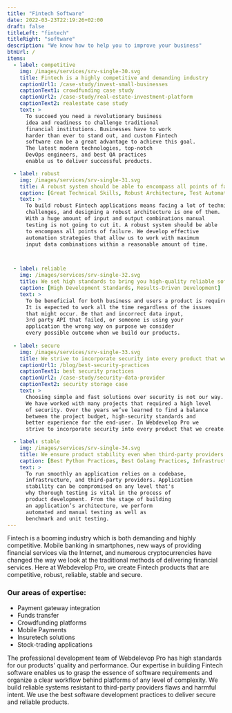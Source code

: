 ```yaml
---
title: "Fintech Software"
date: 2022-03-23T22:19:26+02:00
draft: false
titleLeft: "fintech"
titleRight: "software"
description: "We know how to help you to improve your business"
btnUrl: /
items:
  - label: competitive
    img: /images/services/srv-single-30.svg
    title: Fintech is a highly competitive and demanding industry
    captionUrl1: /case-study/invest-small-businesses
    captionText1: crowdfunding case study
    captionUrl2: /case-study/real-estate-investment-platform
    captionText2: realestate case study
    text: >
      To succeed you need a revolutionary business 
      idea and readiness to challenge traditional 
      financial institutions. Businesses have to work 
      harder than ever to stand out, and custom Fintech 
      software can be a great advantage to achieve this goal. 
      The latest modern technologies, top-notch 
      DevOps engineers, and best QA practices 
      enable us to deliver successful products.

  - label: robust
    img: /images/services/srv-single-31.svg
    title: A robust system should be able to encompass all points of failure
    caption: [Great Technical Skills, Robust Architecture, Test Automatization, Test Driven Development]
    text: >
      To build robust Fintech applications means facing a lot of technical 
      challenges, and designing a robust architecture is one of them. 
      With a huge amount of input and output combinations manual 
      testing is not going to cut it. A robust system should be able 
      to encompass all points of failure. We develop effective 
      automation strategies that allow us to work with maximum 
      input data combinations within a reasonable amount of time.



  - label: reliable
    img: /images/services/srv-single-32.svg
    title: We set high standards to bring you high-quality reliable software
    caption: [High Development Standards, Results-Driven Development]
    text: >
      To be beneficial for both business and users a product is required to be reliable. 
      It is expected to work all the time regardless of the issues 
      that might occur. Be that and incorrect data input, 
      3rd party API that failed, or someone is using your 
      application the wrong way on purpose we consider 
      every possible outcome when we build our products.
  
  - label: secure
    img: /images/services/srv-single-33.svg
    title: We strive to incorporate security into every product that we create
    captionUrl1: /blog/best-security-practices
    captionText1: best security practices
    captionUrl2: /case-study/security-data-provider
    captionText2: security storage case
    text: >
      Choosing simple and fast solutions over security is not our way. 
      We have worked with many projects that required a high level 
      of security. Over the years we’ve learned to find a balance 
      between the project budget, high-security standards and 
      better experience for the end-user. In Webdevelop Pro we 
      strive to incorporate security into every product that we create.

  - label: stable
    img: /images/services/srv-single-34.svg
    title: We ensure product stability even when third-party providers aren't working properly
    caption: [Best Python Practices, Best Golang Practices, Infrastructure As A Code, Benchmark Testing]
    text: >
      To run smoothly an application relies on a codebase, 
      infrastructure, and third-party providers. Application 
      stability can be compromised on any level that's 
      why thorough testing is vital in the process of 
      product development. From the stage of building 
      an application’s architecture, we perform 
      automated and manual testing as well as 
      benchmark and unit testing.
---
```


Fintech is a booming industry which is both demanding and highly competitive. 
Mobile banking in smartphones, new ways of providing financial services via the 
Internet, and numerous cryptocurrencies have changed the way we look at the 
traditional methods of delivering financial services. Here at Webdevelop Pro, 
we create Fintech products that are competitive, robust, reliable, stable and secure.

### Our areas of expertise: 

- Payment gateway integration
- Funds transfer
- Crowdfunding platforms
- Mobile Payments
- Insuretech solutions
- Stock-trading applications

The professional development team of Webdelevop Pro 
has high standards for our products' quality and performance. 
Our expertise in building Fintech software enables us to grasp 
the essence of software requirements and organize a clear 
workflow behind platforms of any level of complexity. 
We build reliable systems resistant to third-party providers 
flaws and harmful intent. We use the best software 
development practices to deliver secure and reliable products.

<!-- section break -->



